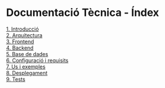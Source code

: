 # Documentació Tècnica - Índex

<a href="https://github.com/JayMarc13/ACMEET12/wiki/1.-Introducci%C3%B3" target="_blank">1. Introducció</a><br>
<a href="https://github.com/JayMarc13/ACMEET12/wiki/2.-Arquitectura" target="_blank">2. Arquitectura</a><br>
<a href="https://github.com/JayMarc13/ACMEET12/wiki/3.-Frontend" target="_blank">3. Frontend</a><br>
<a href="https://github.com/JayMarc13/ACMEET12/wiki/4.-Backend" target="_blank">4. Backend</a><br>
<a href="https://github.com/JayMarc13/ACMEET12/wiki/5.-Base-de-dades" target="_blank">5. Base de dades</a><br>
<a href="https://github.com/JayMarc13/ACMEET12/wiki/6.-Configuració-i-requisits" target="_blank">6. Configuració i requisits</a><br>
<a href="https://github.com/JayMarc13/ACMEET12/wiki/7.-Us-i-exemples" target="_blank">7. Us i exemples</a><br>
<a href="https://github.com/JayMarc13/ACMEET12/wiki/8.-Desplegament" target="_blank">8. Desplegament</a><br>
<a href="https://github.com/JayMarc13/ACMEET12/wiki/9.-Tests" target="_blank">9. Tests</a><br>

